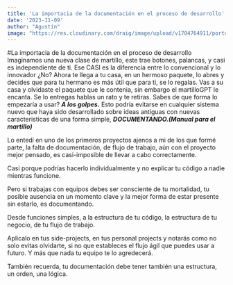 ```yaml
---
title: 'La importacia de la documentación en el proceso de desarrollo'
date: '2023-11-09'
author: "Agustín"
image: "https://res.cloudinary.com/draig/image/upload/v1704764911/portolio-personal/blog/w9c5eavdy1ykzripl7a8.jpg"
---
```

#La importacia de la documentación en el proceso de desarrollo
Imaginamos una nueva clase de martillo, este trae botones, palancas, y casi es independiente de ti.
Ese CASI es la diferencia entre lo convencional y lo innovador ¿No?
Ahora te llega a tu casa, en un hermoso paquete, lo abres y decides que para tu hermano es más útil que para ti, se lo regalas. Vas a su casa y olvidaste el paquete que le contenia, sin embargo el martilloGPT le encanta. Se lo entregas hablas un rato y te retiras.
Sabes de que forma lo empezaría a usar?
***A los golpes.***
Esto podría evitarse en cualquier sistema nuevo que haya sido desarrollado sobre ideas antiguas con  nuevas caracteristicas de una forma simple, ***DOCUMENTANDO.(Manual para el martillo)***

Lo entedí en uno de los primeros proyectos ajenos a mi de los que formé parte, la falta de documentación, de flujo de trabajo, aún con el proyecto mejor pensado, es casi-imposible de llevar a cabo correctamente.

Casi porque podrías hacerlo individualmente y no explicar tu código a nadie mientras funcione.

Pero si trabajas con equipos debes ser consciente de tu mortalidad, tu posible ausencia en un momento clave y la mejor forma de estar presente sin estarlo, es documentando.

Desde funciones simples, a la estructura de tu código, la estructura de tu negocio, de tu flujo de trabajo.

Aplicalo en tus side-projects, en tus personal projects y notarás como no solo evitas olvidarte, si no que estableces el flujo ágil que puedes usar a futuro. 
Y más que nada tu equipo te lo agredecerá.

También recuerda, tu documentación debe tener también una estructura, un orden, una lógica.

